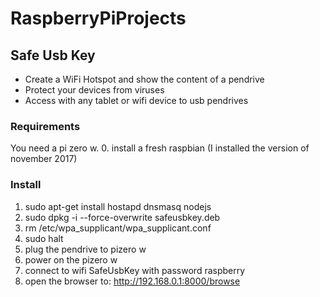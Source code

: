 # RaspberryPiProjects

## Safe Usb Key
- Create a WiFi Hotspot and show the content of a pendrive
- Protect your devices from viruses
- Access with any tablet or wifi device to usb pendrives

### Requirements
You need a pi zero w.
0. install a fresh raspbian (I installed the version of november 2017)

### Install
1. sudo apt-get install hostapd dnsmasq  nodejs
2. sudo dpkg -i --force-overwrite safeusbkey.deb
3. rm /etc/wpa_supplicant/wpa_supplicant.conf
4. sudo halt
5. plug the pendrive to pizero w
6. power on the pizero w
7. connect to wifi SafeUsbKey with password raspberry
8. open the browser to: http://192.168.0.1:8000/browse
